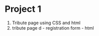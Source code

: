 # Project 1
<ol>
  <li>Tribute page using CSS and html</li> 
  <li>tribute page d - registration form - html </li> 
